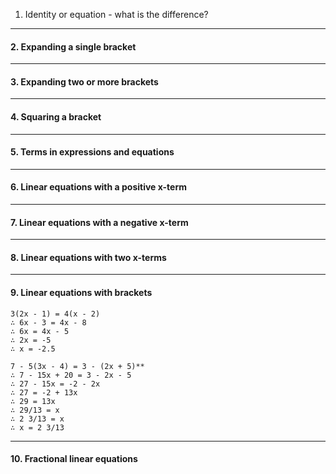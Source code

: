 1. Identity or equation - what is the difference?

----

#### 2. Expanding a single bracket

----

#### 3. Expanding two or more brackets

----

#### 4. Squaring a bracket

----

#### 5. Terms in expressions and equations

----

#### 6. Linear equations with a positive x-term

----

#### 7. Linear equations with a negative x-term

----

#### 8. Linear equations with two x-terms

----

#### 9. Linear equations with brackets

```
3(2x - 1) = 4(x - 2)  
∴ 6x - 3 = 4x - 8  
∴ 6x = 4x - 5  
∴ 2x = -5  
∴ x = -2.5
```

```
7 - 5(3x - 4) = 3 - (2x + 5)**  
∴ 7 - 15x + 20 = 3 - 2x - 5  
∴ 27 - 15x = -2 - 2x  
∴ 27 = -2 + 13x  
∴ 29 = 13x  
∴ 29/13 = x  
∴ 2 3/13 = x  
∴ x = 2 3/13  
```

----

#### 10. Fractional linear equations

